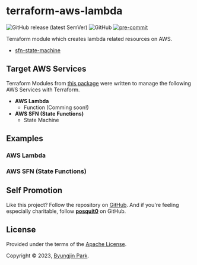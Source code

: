 # terraform-aws-lambda

![GitHub release (latest SemVer)](https://img.shields.io/github/v/release/tedilabs/terraform-aws-lambda?color=blue&sort=semver&style=flat-square)
![GitHub](https://img.shields.io/github/license/tedilabs/terraform-aws-lambda?color=blue&style=flat-square)
[![pre-commit](https://img.shields.io/badge/pre--commit-enabled-brightgreen?logo=pre-commit&logoColor=white&style=flat-square)](https://github.com/pre-commit/pre-commit)

Terraform module which creates lambda related resources on AWS.

- [sfn-state-machine](./modules/sfn-state-machine)


## Target AWS Services

Terraform Modules from [this package](https://github.com/tedilabs/terraform-aws-lambda) were written to manage the following AWS Services with Terraform.

- **AWS Lambda**
  - Function (Comming soon!)
- **AWS SFN (State Functions)**
  - State Machine


## Examples

### AWS Lambda


### AWS SFN (State Functions)



## Self Promotion

Like this project? Follow the repository on [GitHub](https://github.com/tedilabs/terraform-aws-lambda). And if you're feeling especially charitable, follow **[posquit0](https://github.com/posquit0)** on GitHub.


## License

Provided under the terms of the [Apache License](LICENSE).

Copyright © 2023, [Byungjin Park](https://www.posquit0.com).
